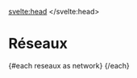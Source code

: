 <svelte:head>
    <title>Réseaux</title> 
</svelte:head>
<script>
     import Grid from "$lib/components/Grid.svelte";
     import SoftwareCard from "$lib/components/SoftwareCard.svelte";
     import Info from "$lib/components/Info.svelte";
     import Reseaux from "$lib/data/reseaux.json";
     import { shuffleArray } from "$lib/utils";
     let reseaux = Reseaux;
     shuffleArray(reseaux);
</script>

# Réseaux

<Info info="Il existe plusieurs collectifs et groupes qui promeuvent la pratique du <i>live coding</i>. Cette page est un recensement des groupes connus. Si vous êtes actifs, faites-le nous savoir ou ajoutez quelque chose ici depuis le dépôt GitHub." markdown=false />

<Grid>
  {#each reseaux as network}
    <SoftwareCard 
      name={network.name}
      creator={network.place}
      description={network.description}
      image={network.image}
      link={network.link}
    />
  {/each}
</Grid>
